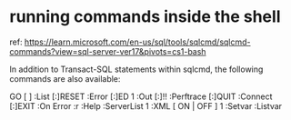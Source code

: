 # running commands inside the shell

ref: https://learn.microsoft.com/en-us/sql/tools/sqlcmd/sqlcmd-commands?view=sql-server-ver17&pivots=cs1-bash

In addition to Transact-SQL statements within sqlcmd, the following commands are also available:

GO [ <count> ]
:List
[:]RESET
:Error
[:]ED 1
:Out
[:]!!
:Perftrace
[:]QUIT
:Connect
[:]EXIT
:On Error
:r
:Help
:ServerList 1
:XML [ ON | OFF ] 1
:Setvar
:Listvar
